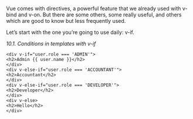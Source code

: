 
Vue comes with directives, a powerful feature that we already used with v-bind and v-on. But there are some others, some really useful, and others which are good to know but less frequently used.

Let’s start with the one you’re going to use daily: v-if.

_10.1. Conditions in templates with_ _v-if_

```
<div v-if="user.role === 'ADMIN'">
<h2>Admin {{ user.name }}</h2>
</div>
<div v-else-if="user.role === 'ACCOUNTANT'">
<h2>Accountant</h2>
</div>
<div v-else-if="user.role === 'DEVELOPER'">
<h2>Developer</h2>
</div>
<div v-else>
<h2>Hello</h2>
</div>
```